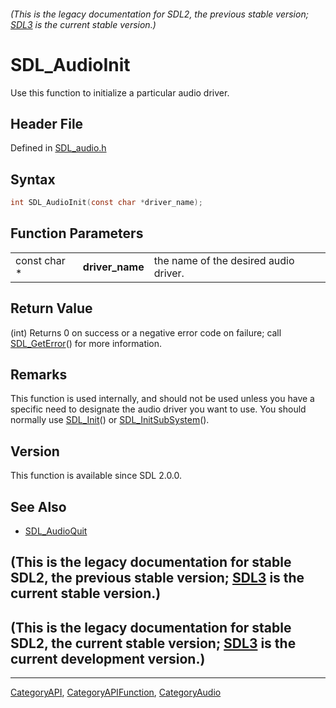 ###### (This is the legacy documentation for SDL2, the previous stable version; [SDL3](https://wiki.libsdl.org/SDL3/) is the current stable version.)
# SDL_AudioInit

Use this function to initialize a particular audio driver.

## Header File

Defined in [SDL_audio.h](https://github.com/libsdl-org/SDL/blob/SDL2/include/SDL_audio.h)

## Syntax

```c
int SDL_AudioInit(const char *driver_name);
```

## Function Parameters

|              |                 |                                       |
| ------------ | --------------- | ------------------------------------- |
| const char * | **driver_name** | the name of the desired audio driver. |

## Return Value

(int) Returns 0 on success or a negative error code on failure; call
[SDL_GetError](SDL_GetError)() for more information.

## Remarks

This function is used internally, and should not be used unless you have a
specific need to designate the audio driver you want to use. You should
normally use [SDL_Init](SDL_Init)() or
[SDL_InitSubSystem](SDL_InitSubSystem)().

## Version

This function is available since SDL 2.0.0.

## See Also

- [SDL_AudioQuit](SDL_AudioQuit)


## (This is the legacy documentation for stable SDL2, the previous stable version; [SDL3](https://wiki.libsdl.org/SDL3/) is the current stable version.)



## (This is the legacy documentation for stable SDL2, the current stable version; [SDL3](https://wiki.libsdl.org/SDL3/) is the current development version.)



----
[CategoryAPI](CategoryAPI), [CategoryAPIFunction](CategoryAPIFunction), [CategoryAudio](CategoryAudio)

